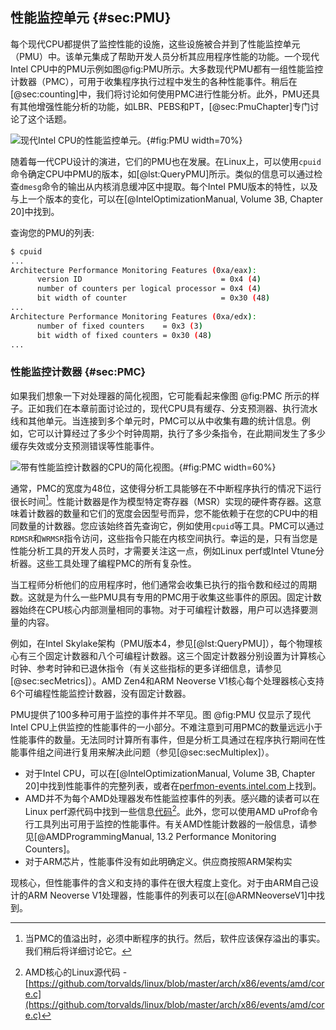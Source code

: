 ## 性能监控单元 {#sec:PMU}

每个现代CPU都提供了监控性能的设施，这些设施被合并到了性能监控单元（PMU）中。该单元集成了帮助开发人员分析其应用程序性能的功能。一个现代Intel CPU中的PMU示例如图@fig:PMU所示。大多数现代PMU都有一组性能监控计数器（PMC），可用于收集程序执行过程中发生的各种性能事件。稍后在[@sec:counting]中，我们将讨论如何使用PMC进行性能分析。此外，PMU还具有其他增强性能分析的功能，如LBR、PEBS和PT，[@sec:PmuChapter]专门讨论了这个话题。

[TODO]: 此图中使用的字体大小对于舒适阅读来说太小了。

![现代Intel CPU的性能监控单元。](../../img/uarch/PMC.png){#fig:PMU width=70%}

随着每一代CPU设计的演进，它们的PMU也在发展。在Linux上，可以使用`cpuid`命令确定CPU中PMU的版本，如[@lst:QueryPMU]所示。类似的信息可以通过检查`dmesg`命令的输出从内核消息缓冲区中提取。每个Intel PMU版本的特性，以及与上一个版本的变化，可以在[@IntelOptimizationManual, Volume 3B, Chapter 20]中找到。

查询您的PMU的列表:

```bash
$ cpuid
...
Architecture Performance Monitoring Features (0xa/eax):
      version ID                               = 0x4 (4)
      number of counters per logical processor = 0x4 (4)
      bit width of counter                     = 0x30 (48)
...
Architecture Performance Monitoring Features (0xa/edx):
      number of fixed counters    = 0x3 (3)
      bit width of fixed counters = 0x30 (48)
...
```

### 性能监控计数器 {#sec:PMC}

如果我们想象一下对处理器的简化视图，它可能看起来像图 @fig:PMC 所示的样子。正如我们在本章前面讨论过的，现代CPU具有缓存、分支预测器、执行流水线和其他单元。当连接到多个单元时，PMC可以从中收集有趣的统计信息。例如，它可以计算经过了多少个时钟周期，执行了多少条指令，在此期间发生了多少缓存失效或分支预测错误等性能事件。

![带有性能监控计数器的CPU的简化视图。](../../img/uarch/PMC.png){#fig:PMC width=60%}

通常，PMC的宽度为48位，这使得分析工具能够在不中断程序执行的情况下运行很长时间[^2]。性能计数器是作为模型特定寄存器（MSR）实现的硬件寄存器。这意味着计数器的数量和它们的宽度会因型号而异，您不能依赖于在您的CPU中的相同数量的计数器。您应该始终首先查询它，例如使用`cpuid`等工具。PMC可以通过`RDMSR`和`WRMSR`指令访问，这些指令只能在内核空间执行。幸运的是，只有当您是性能分析工具的开发人员时，才需要关注这一点，例如Linux perf或Intel Vtune分析器。这些工具处理了编程PMC的所有复杂性。

当工程师分析他们的应用程序时，他们通常会收集已执行的指令数和经过的周期数。这就是为什么一些PMU具有专用的PMC用于收集这些事件的原因。固定计数器始终在CPU核心内部测量相同的事物。对于可编程计数器，用户可以选择要测量的内容。

例如，在Intel Skylake架构（PMU版本4，参见[@lst:QueryPMU]），每个物理核心有三个固定计数器和八个可编程计数器。这三个固定计数器分别设置为计算核心时钟、参考时钟和已退休指令（有关这些指标的更多详细信息，请参见[@sec:secMetrics]）。AMD Zen4和ARM Neoverse V1核心每个处理器核心支持6个可编程性能监控计数器，没有固定计数器。

PMU提供了100多种可用于监控的事件并不罕见。图 @fig:PMU 仅显示了现代Intel CPU上供监控的性能事件的一小部分。不难注意到可用PMC的数量远远小于性能事件的数量。无法同时计算所有事件，但是分析工具通过在程序执行期间在性能事件组之间进行复用来解决此问题（参见[@sec:secMultiplex]）。

- 对于Intel CPU，可以在[@IntelOptimizationManual, Volume 3B, Chapter 20]中找到性能事件的完整列表，或者在[perfmon-events.intel.com](https://perfmon-events.intel.com/)上找到。
- AMD并不为每个AMD处理器发布性能监控事件的列表。感兴趣的读者可以在Linux perf源代码中找到一些信息[代码](https://github.com/torvalds/linux/blob/master/arch/x86/events/amd/core.c)[^3]。此外，您可以使用AMD uProf命令行工具列出可用于监控的性能事件。有关AMD性能计数器的一般信息，请参见[@AMDProgrammingManual, 13.2 Performance Monitoring Counters]。
- 对于ARM芯片，性能事件没有如此明确定义。供应商按照ARM架构实

现核心，但性能事件的含义和支持的事件在很大程度上变化。对于由ARM自己设计的ARM Neoverse V1处理器，性能事件的列表可以在[@ARMNeoverseV1]中找到。

[^2]: 当PMC的值溢出时，必须中断程序的执行。然后，软件应该保存溢出的事实。我们稍后将详细讨论它。
[^3]: AMD核心的Linux源代码 - [https://github.com/torvalds/linux/blob/master/arch/x86/events/amd/core.c](https://github.com/torvalds/linux/blob/master/arch/x86/events/amd/core.c)
